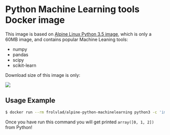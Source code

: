 
Python Machine Learning tools Docker image
==========================================

This image is based on
[Alpine Linux Python 3.5 image](https://hub.docker.com/r/frolvlad/alpine-python3/),
which is only a 60MB image, and contains popular Machine Leaning tools:

* numpy
* pandas
* scipy
* scikit-learn

Download size of this image is only:

[![](https://images.microbadger.com/badges/image/frolvlad/alpine-python-machinelearning.svg)](http://microbadger.com/images/frolvlad/alpine-python-machinelearning "Get your own image badge on microbadger.com")


Usage Example
-------------

```bash
$ docker run --rm frolvlad/alpine-python-machinelearning python3 -c 'import numpy; print(numpy.arange(3))'
```

Once you have run this command you will get printed `array([0, 1, 2])` from Python!
